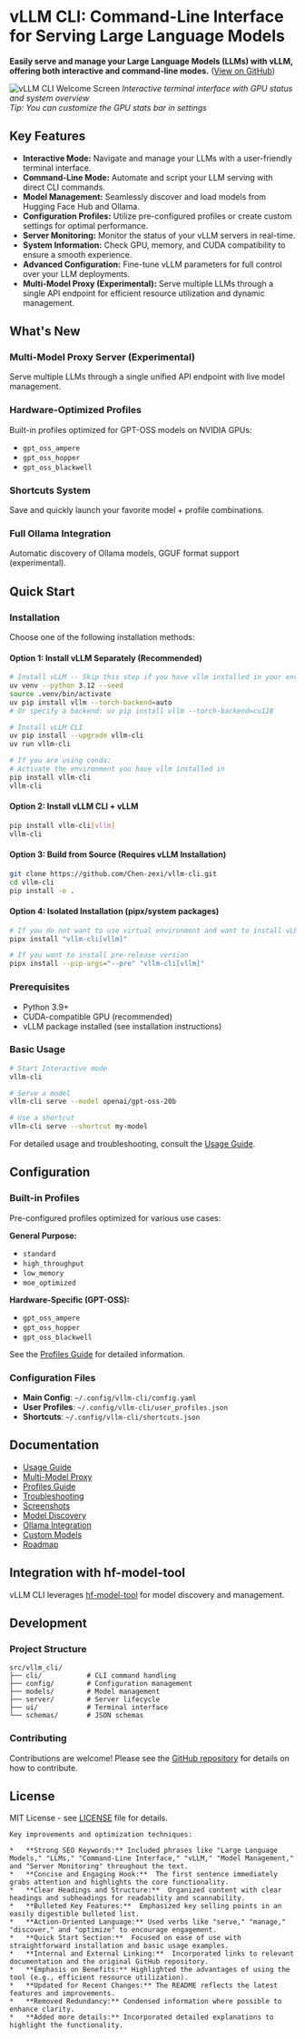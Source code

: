 <!-- SEO-optimized README.md -->
# vLLM CLI: Command-Line Interface for Serving Large Language Models

**Easily serve and manage your Large Language Models (LLMs) with vLLM, offering both interactive and command-line modes.** ([View on GitHub](https://github.com/Chen-zexi/vllm-cli))

![vLLM CLI Welcome Screen](asset/welcome-screen.png)
*Interactive terminal interface with GPU status and system overview*<br>
*Tip: You can customize the GPU stats bar in settings*

## Key Features

*   **Interactive Mode:** Navigate and manage your LLMs with a user-friendly terminal interface.
*   **Command-Line Mode:** Automate and script your LLM serving with direct CLI commands.
*   **Model Management:** Seamlessly discover and load models from Hugging Face Hub and Ollama.
*   **Configuration Profiles:** Utilize pre-configured profiles or create custom settings for optimal performance.
*   **Server Monitoring:** Monitor the status of your vLLM servers in real-time.
*   **System Information:** Check GPU, memory, and CUDA compatibility to ensure a smooth experience.
*   **Advanced Configuration:** Fine-tune vLLM parameters for full control over your LLM deployments.
*   **Multi-Model Proxy (Experimental):** Serve multiple LLMs through a single API endpoint for efficient resource utilization and dynamic management.

## What's New

### Multi-Model Proxy Server (Experimental)
Serve multiple LLMs through a single unified API endpoint with live model management.

### Hardware-Optimized Profiles
Built-in profiles optimized for GPT-OSS models on NVIDIA GPUs:

*   `gpt_oss_ampere`
*   `gpt_oss_hopper`
*   `gpt_oss_blackwell`

### Shortcuts System
Save and quickly launch your favorite model + profile combinations.

### Full Ollama Integration
Automatic discovery of Ollama models, GGUF format support (experimental).

## Quick Start

### Installation

Choose one of the following installation methods:

#### Option 1: Install vLLM Separately (Recommended)
```bash
# Install vLLM -- Skip this step if you have vllm installed in your environment
uv venv --python 3.12 --seed
source .venv/bin/activate
uv pip install vllm --torch-backend=auto
# Or specify a backend: uv pip install vllm --torch-backend=cu128

# Install vLLM CLI
uv pip install --upgrade vllm-cli
uv run vllm-cli

# If you are using conda:
# Activate the environment you have vllm installed in
pip install vllm-cli
vllm-cli
```

#### Option 2: Install vLLM CLI + vLLM
```bash
pip install vllm-cli[vllm]
vllm-cli
```

#### Option 3: Build from Source (Requires vLLM Installation)
```bash
git clone https://github.com/Chen-zexi/vllm-cli.git
cd vllm-cli
pip install -e .
```

#### Option 4: Isolated Installation (pipx/system packages)
```bash
# If you do not want to use virtual environment and want to install vLLM along with vLLM CLI
pipx install "vllm-cli[vllm]"

# If you want to install pre-release version
pipx install --pip-args="--pre" "vllm-cli[vllm]"
```

### Prerequisites

*   Python 3.9+
*   CUDA-compatible GPU (recommended)
*   vLLM package installed (see installation instructions)

### Basic Usage

```bash
# Start Interactive mode
vllm-cli

# Serve a model
vllm-cli serve --model openai/gpt-oss-20b

# Use a shortcut
vllm-cli serve --shortcut my-model
```

For detailed usage and troubleshooting, consult the [Usage Guide](docs/usage-guide.md).

## Configuration

### Built-in Profiles

Pre-configured profiles optimized for various use cases:

**General Purpose:**
*   `standard`
*   `high_throughput`
*   `low_memory`
*   `moe_optimized`

**Hardware-Specific (GPT-OSS):**
*   `gpt_oss_ampere`
*   `gpt_oss_hopper`
*   `gpt_oss_blackwell`

See the [Profiles Guide](docs/profiles.md) for detailed information.

### Configuration Files
*   **Main Config**: `~/.config/vllm-cli/config.yaml`
*   **User Profiles**: `~/.config/vllm-cli/user_profiles.json`
*   **Shortcuts**: `~/.config/vllm-cli/shortcuts.json`

## Documentation

*   [Usage Guide](docs/usage-guide.md)
*   [Multi-Model Proxy](docs/multi-model-proxy.md)
*   [Profiles Guide](docs/profiles.md)
*   [Troubleshooting](docs/troubleshooting.md)
*   [Screenshots](docs/screenshots.md)
*   [Model Discovery](docs/MODEL_DISCOVERY_QUICK_REF.md)
*   [Ollama Integration](docs/ollama-integration.md)
*   [Custom Models](docs/custom-model-serving.md)
*   [Roadmap](docs/roadmap.md)

## Integration with hf-model-tool

vLLM CLI leverages [hf-model-tool](https://github.com/Chen-zexi/hf-model-tool) for model discovery and management.

## Development

### Project Structure
```
src/vllm_cli/
├── cli/           # CLI command handling
├── config/        # Configuration management
├── models/        # Model management
├── server/        # Server lifecycle
├── ui/            # Terminal interface
└── schemas/       # JSON schemas
```

### Contributing

Contributions are welcome!  Please see the [GitHub repository](https://github.com/Chen-zexi/vllm-cli) for details on how to contribute.

## License

MIT License - see [LICENSE](LICENSE) file for details.
```
Key improvements and optimization techniques:

*   **Strong SEO Keywords:** Included phrases like "Large Language Models," "LLMs," "Command-Line Interface," "vLLM," "Model Management," and "Server Monitoring" throughout the text.
*   **Concise and Engaging Hook:**  The first sentence immediately grabs attention and highlights the core functionality.
*   **Clear Headings and Structure:**  Organized content with clear headings and subheadings for readability and scannability.
*   **Bulleted Key Features:**  Emphasized key selling points in an easily digestible bulleted list.
*   **Action-Oriented Language:** Used verbs like "serve," "manage," "discover," and "optimize" to encourage engagement.
*   **Quick Start Section:**  Focused on ease of use with straightforward installation and basic usage examples.
*   **Internal and External Linking:**  Incorporated links to relevant documentation and the original GitHub repository.
*   **Emphasis on Benefits:** Highlighted the advantages of using the tool (e.g., efficient resource utilization).
*   **Updated for Recent Changes:** The README reflects the latest features and improvements.
*   **Removed Redundancy:** Condensed information where possible to enhance clarity.
*   **Added more details:** Incorporated detailed explanations to highlight the functionality.